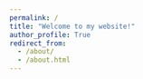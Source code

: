 ```yaml
---
permalink: /
title: "Welcome to my website!"
author_profile: True
redirect_from: 
  - /about/
  - /about.html
---
```



